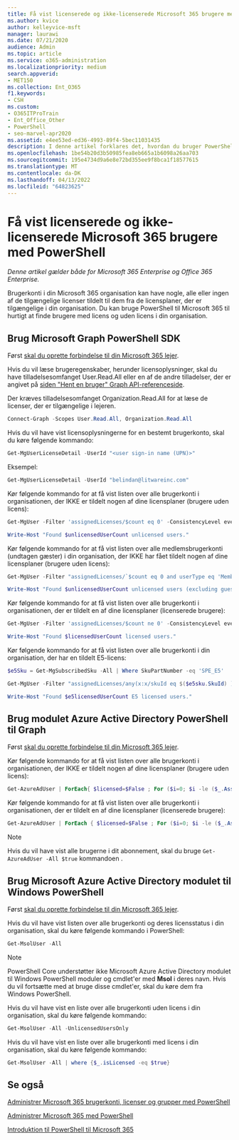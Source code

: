 ```yaml
---
title: Få vist licenserede og ikke-licenserede Microsoft 365 brugere med PowerShell
ms.author: kvice
author: kelleyvice-msft
manager: laurawi
ms.date: 07/21/2020
audience: Admin
ms.topic: article
ms.service: o365-administration
ms.localizationpriority: medium
search.appverid:
- MET150
ms.collection: Ent_O365
f1.keywords:
- CSH
ms.custom:
- O365ITProTrain
- Ent_Office_Other
- PowerShell
- seo-marvel-apr2020
ms.assetid: e4ee53ed-ed36-4993-89f4-5bec11031435
description: I denne artikel forklares det, hvordan du bruger PowerShell til at få vist licenserede og ikke-licenserede Microsoft 365 brugerkonti.
ms.openlocfilehash: 1be54b20d3b50985fea8eb665a1b6098a26aa703
ms.sourcegitcommit: 195e4734d9a6e8e72bd355ee9f8bca1f18577615
ms.translationtype: MT
ms.contentlocale: da-DK
ms.lasthandoff: 04/13/2022
ms.locfileid: "64823625"
---
```

# <a name="view-licensed-and-unlicensed-microsoft-365-users-with-powershell"></a>Få vist licenserede og ikke-licenserede Microsoft 365 brugere med PowerShell

*Denne artikel gælder både for Microsoft 365 Enterprise og Office 365 Enterprise.*

Brugerkonti i din Microsoft 365 organisation kan have nogle, alle eller ingen af de tilgængelige licenser tildelt til dem fra de licensplaner, der er tilgængelige i din organisation. Du kan bruge PowerShell til Microsoft 365 til hurtigt at finde brugere med licens og uden licens i din organisation.

## <a name="use-the-microsoft-graph-powershell-sdk"></a>Brug Microsoft Graph PowerShell SDK

Først [skal du oprette forbindelse til din Microsoft 365 lejer](/graph/powershell/get-started#authentication).

Hvis du vil læse brugeregenskaber, herunder licensoplysninger, skal du have tilladelsesomfanget User.Read.All eller en af de andre tilladelser, der er angivet på [siden "Hent en bruger" Graph API-referenceside](/graph/api/user-get).

Der kræves tilladelsesomfanget Organization.Read.All for at læse de licenser, der er tilgængelige i lejeren.

```powershell
Connect-Graph -Scopes User.Read.All, Organization.Read.All
```

Hvis du vil have vist licensoplysningerne for en bestemt brugerkonto, skal du køre følgende kommando:
  
```powershell
Get-MgUserLicenseDetail -UserId "<user sign-in name (UPN)>"
```

Eksempel:

```powershell
Get-MgUserLicenseDetail -UserId "belindan@litwareinc.com"
```

Kør følgende kommando for at få vist listen over alle brugerkonti i organisationen, der IKKE er tildelt nogen af dine licensplaner (brugere uden licens):
  
```powershell
Get-MgUser -Filter 'assignedLicenses/$count eq 0' -ConsistencyLevel eventual -CountVariable unlicensedUserCount -All

Write-Host "Found $unlicensedUserCount unlicensed users."
```

Kør følgende kommando for at få vist listen over alle medlemsbrugerkonti (undtagen gæster) i din organisation, der IKKE har fået tildelt nogen af dine licensplaner (brugere uden licens):
  
```powershell
Get-MgUser -Filter "assignedLicenses/`$count eq 0 and userType eq 'Member'" -ConsistencyLevel eventual -CountVariable unlicensedUserCount -All

Write-Host "Found $unlicensedUserCount unlicensed users (excluding guests)."
```

Kør følgende kommando for at få vist listen over alle brugerkonti i organisationen, der er tildelt en af dine licensplaner (licenserede brugere):
  
```powershell
Get-MgUser -Filter 'assignedLicenses/$count ne 0' -ConsistencyLevel eventual -CountVariable licensedUserCount -All -Select UserPrincipalName,DisplayName,AssignedLicenses | Format-Table -Property UserPrincipalName,DisplayName,AssignedLicenses

Write-Host "Found $licensedUserCount licensed users."
```

Kør følgende kommando for at få vist listen over alle brugerkonti i din organisation, der har en tildelt E5-licens:

```powershell
$e5Sku = Get-MgSubscribedSku -All | Where SkuPartNumber -eq 'SPE_E5'

Get-MgUser -Filter "assignedLicenses/any(x:x/skuId eq $($e5sku.SkuId) )" -ConsistencyLevel eventual -CountVariable e5licensedUserCount -All

Write-Host "Found $e5licensedUserCount E5 licensed users."
```

## <a name="use-the-azure-active-directory-powershell-for-graph-module"></a>Brug modulet Azure Active Directory PowerShell til Graph

Først [skal du oprette forbindelse til din Microsoft 365 lejer](connect-to-microsoft-365-powershell.md#connect-with-the-azure-active-directory-powershell-for-graph-module).
 
Kør følgende kommando for at få vist listen over alle brugerkonti i organisationen, der IKKE er tildelt nogen af dine licensplaner (brugere uden licens):
  
```powershell
Get-AzureAdUser | ForEach{ $licensed=$False ; For ($i=0; $i -le ($_.AssignedLicenses | Measure).Count ; $i++) { If( [string]::IsNullOrEmpty(  $_.AssignedLicenses[$i].SkuId ) -ne $True) { $licensed=$true } } ; If( $licensed -eq $false) { Write-Host $_.UserPrincipalName} }
```

Kør følgende kommando for at få vist listen over alle brugerkonti i organisationen, der er tildelt en af dine licensplaner (licenserede brugere):
  
```powershell
Get-AzureAdUser | ForEach { $licensed=$False ; For ($i=0; $i -le ($_.AssignedLicenses | Measure).Count ; $i++) { If( [string]::IsNullOrEmpty(  $_.AssignedLicenses[$i].SkuId ) -ne $True) { $licensed=$true } } ; If( $licensed -eq $true) { Write-Host $_.UserPrincipalName} }
```

>[!Note]
>Hvis du vil have vist alle brugerne i dit abonnement, skal du bruge `Get-AzureAdUser -All $true` kommandoen .
>

## <a name="use-the-microsoft-azure-active-directory-module-for-windows-powershell"></a>Brug Microsoft Azure Active Directory modulet til Windows PowerShell

Først [skal du oprette forbindelse til din Microsoft 365 lejer](connect-to-microsoft-365-powershell.md#connect-with-the-microsoft-azure-active-directory-module-for-windows-powershell).

Hvis du vil have vist listen over alle brugerkonti og deres licensstatus i din organisation, skal du køre følgende kommando i PowerShell:
  
```powershell
Get-MsolUser -All
```

>[!Note]
>PowerShell Core understøtter ikke Microsoft Azure Active Directory modulet til Windows PowerShell moduler og cmdlet'er med **Msol** i deres navn. Hvis du vil fortsætte med at bruge disse cmdlet'er, skal du køre dem fra Windows PowerShell.
>

Hvis du vil have vist en liste over alle brugerkonti uden licens i din organisation, skal du køre følgende kommando:
  
```powershell
Get-MsolUser -All -UnlicensedUsersOnly
```

Hvis du vil have vist en liste over alle brugerkonti med licens i din organisation, skal du køre følgende kommando:
  
```powershell
Get-MsolUser -All | where {$_.isLicensed -eq $true}
```

## <a name="see-also"></a>Se også

[Administrer Microsoft 365 brugerkonti, licenser og grupper med PowerShell](manage-user-accounts-and-licenses-with-microsoft-365-powershell.md)
  
[Administrer Microsoft 365 med PowerShell](manage-microsoft-365-with-microsoft-365-powershell.md)
  
[Introduktion til PowerShell til Microsoft 365](getting-started-with-microsoft-365-powershell.md)
